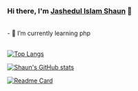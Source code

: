 ### Hi there, I'm [Jashedul Islam Shaun](https://jashedulislamshaun.xyz/) 👋 
<br/>
- 🌱 I’m currently learning php
<br/>
<br/>

[![Top Langs](https://github-readme-stats.vercel.app/api/top-langs/?username=shauncuier&layout=compact)](https://github.com/shauncuier)

[![Shaun's GitHub stats](https://github-readme-stats.vercel.app/api?username=shauncuier&theme=chartreuse-dark&show_icons=true)](https://github.com/shauncuier)
<!--
**shauncuier/shauncuier** is a ✨ _special_ ✨ repository because its `README.md` (this file) appears on your GitHub profile.

Here are some ideas to get you started:

- 🔭 I’m currently working on ...
- 🌱 I’m currently learning ...
- 👯 I’m looking to collaborate on ...
- 🤔 I’m looking for help with ...
- 💬 Ask me about ...
- 📫 How to reach me: ...
- 😄 Pronouns: ...
- ⚡ Fun fact: ...
-->
[![Readme Card](https://github-readme-stats.vercel.app/api/pin/?username=shauncuier&repo=modern_portfolio)](https://github.com/shauncuier/modern_portfolio)


